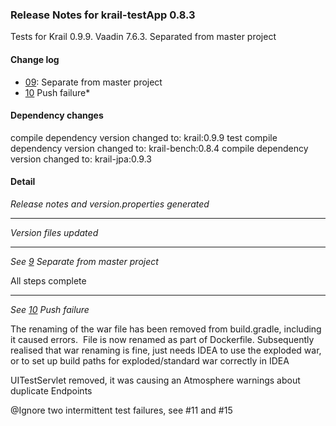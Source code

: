 ### Release Notes for krail-testApp 0.8.3

Tests for Krail 0.9.9.  Vaadin 7.6.3.  Separated from master project

#### Change log

-   [09](https://github.com/davidsowerby/krail-testapp/issues/9): Separate from master project
-   [10](https://github.com/davidsowerby/krail-testapp/issues/9) Push failure*


#### Dependency changes

   compile dependency version changed to: krail:0.9.9
   test compile dependency version changed to: krail-bench:0.8.4
   compile dependency version changed to: krail-jpa:0.9.3

#### Detail

*Release notes and version.properties generated*


---
*Version files updated*


---
*See [9](https://github.com/davidsowerby/krail-testapp/issues/9) Separate from master project*

All steps complete

---
*See [10](https://github.com/davidsowerby/krail-testapp/issues/10) Push failure*

The renaming of the war file has been removed from build.gradle, including it caused errors.  File is now renamed as part of Dockerfile.
Subsequently realised that war renaming is fine, just needs IDEA to use the exploded war, or to set up build paths for exploded/standard war correctly in IDEA

UITestServlet removed, it was causing an Atmosphere warnings about duplicate Endpoints

@Ignore two intermittent test failures, see #11 and #15


